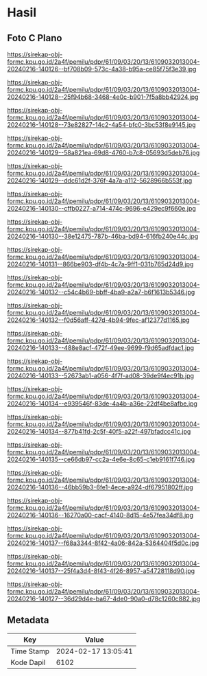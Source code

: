 # Hasil

## Foto C Plano

https://sirekap-obj-formc.kpu.go.id/2a4f/pemilu/pdpr/61/09/03/20/13/6109032013004-20240216-140126--bf708b09-573c-4a38-b95a-ce85f75f3e39.jpg

https://sirekap-obj-formc.kpu.go.id/2a4f/pemilu/pdpr/61/09/03/20/13/6109032013004-20240216-140128--25f94b68-3468-4e0c-b901-7f5a8bb42924.jpg

https://sirekap-obj-formc.kpu.go.id/2a4f/pemilu/pdpr/61/09/03/20/13/6109032013004-20240216-140128--73e82827-14c2-4a54-bfc0-3bc53f8e9145.jpg

https://sirekap-obj-formc.kpu.go.id/2a4f/pemilu/pdpr/61/09/03/20/13/6109032013004-20240216-140129--58a821ea-69d8-4760-b7c8-05693d5deb76.jpg

https://sirekap-obj-formc.kpu.go.id/2a4f/pemilu/pdpr/61/09/03/20/13/6109032013004-20240216-140129--ddc61d2f-376f-4a7a-a112-5628966b553f.jpg

https://sirekap-obj-formc.kpu.go.id/2a4f/pemilu/pdpr/61/09/03/20/13/6109032013004-20240216-140130--cffb0227-a714-474c-9696-e429ec9f660e.jpg

https://sirekap-obj-formc.kpu.go.id/2a4f/pemilu/pdpr/61/09/03/20/13/6109032013004-20240216-140130--38e12475-787b-46ba-bd94-616fb240e44c.jpg

https://sirekap-obj-formc.kpu.go.id/2a4f/pemilu/pdpr/61/09/03/20/13/6109032013004-20240216-140131--866be903-df4b-4c7a-9ff1-031b765d24d9.jpg

https://sirekap-obj-formc.kpu.go.id/2a4f/pemilu/pdpr/61/09/03/20/13/6109032013004-20240216-140132--c54c4b69-bbff-4ba9-a2a7-b6f1613b5346.jpg

https://sirekap-obj-formc.kpu.go.id/2a4f/pemilu/pdpr/61/09/03/20/13/6109032013004-20240216-140132--f0d56aff-427d-4b94-9fec-af12377d1165.jpg

https://sirekap-obj-formc.kpu.go.id/2a4f/pemilu/pdpr/61/09/03/20/13/6109032013004-20240216-140133--488e8acf-472f-49ee-9699-f9d65adfdac1.jpg

https://sirekap-obj-formc.kpu.go.id/2a4f/pemilu/pdpr/61/09/03/20/13/6109032013004-20240216-140133--52673ab1-a056-4f7f-ad08-39de9f4ec91b.jpg

https://sirekap-obj-formc.kpu.go.id/2a4f/pemilu/pdpr/61/09/03/20/13/6109032013004-20240216-140134--e939546f-83de-4a4b-a36e-22df4be8afbe.jpg

https://sirekap-obj-formc.kpu.go.id/2a4f/pemilu/pdpr/61/09/03/20/13/6109032013004-20240216-140134--877b41fd-2c5f-40f5-a22f-497bfadcc41c.jpg

https://sirekap-obj-formc.kpu.go.id/2a4f/pemilu/pdpr/61/09/03/20/13/6109032013004-20240216-140135--ce66db97-cc2a-4e6e-8c65-c1eb9161f746.jpg

https://sirekap-obj-formc.kpu.go.id/2a4f/pemilu/pdpr/61/09/03/20/13/6109032013004-20240216-140136--46bb59b3-6fe1-4ece-a924-df67951802ff.jpg

https://sirekap-obj-formc.kpu.go.id/2a4f/pemilu/pdpr/61/09/03/20/13/6109032013004-20240216-140136--16270a00-cacf-4140-8d15-4e57fea34df8.jpg

https://sirekap-obj-formc.kpu.go.id/2a4f/pemilu/pdpr/61/09/03/20/13/6109032013004-20240216-140137--f68a3344-8f42-4a06-842a-5364404f5d0c.jpg

https://sirekap-obj-formc.kpu.go.id/2a4f/pemilu/pdpr/61/09/03/20/13/6109032013004-20240216-140137--25f4a3d4-8f43-4f26-8957-a54728118d90.jpg

https://sirekap-obj-formc.kpu.go.id/2a4f/pemilu/pdpr/61/09/03/20/13/6109032013004-20240216-140127--36d29d4e-ba67-4de0-90a0-d78c1260c882.jpg


## Metadata

| Key        | Value               |
| ---------- | ------------------- |
| Time Stamp | 2024-02-17 13:05:41 |
| Kode Dapil | 6102                |



